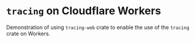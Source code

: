 # `tracing` on Cloudflare Workers

Demonstration of using `tracing-web` crate to enable the use of the `tracing` crate on Workers.
